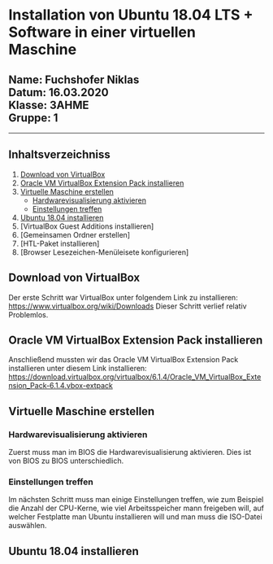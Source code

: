 # Installation von Ubuntu 18.04 LTS + Software in einer virtuellen Maschine
         
**Name**: Fuchshofer Niklas  
**Datum**: 16.03.2020  
**Klasse**: 3AHME  
**Gruppe**: 1  
------
------

## Inhaltsverzeichniss
1) [Download von VirtualBox](#download-von-virtualbox)
1) [Oracle VM VirtualBox Extension Pack installieren](#oracle-vm-virtualbox-extension-pack-installieren)
1) [Virtuelle Maschine erstellen](#virtuelle-maschine-erstellen)
     * [Hardwarevisualisierung aktivieren](#hardwarevisualisierung-aktivieren)
     * [Einstellungen treffen](#einstellungen-treffen)
1) [Ubuntu 18.04 installieren](#ubuntu-18.04-installieren)
1) [VirtualBox Guest Additions installieren]
1) [Gemeinsamen Ordner erstellen]
1) [HTL-Paket installieren]
1) [Browser Lesezeichen-Menüleisete konfigurieren]


## Download von VirtualBox
Der erste Schritt war VirtualBox unter folgendem Link zu installieren: https://www.virtualbox.org/wiki/Downloads
Dieser Schritt verlief relativ Problemlos.

## Oracle VM VirtualBox Extension Pack installieren
Anschließend mussten wir das Oracle VM VirtualBox Extension Pack installieren unter diesem Link installieren: https://download.virtualbox.org/virtualbox/6.1.4/Oracle_VM_VirtualBox_Extension_Pack-6.1.4.vbox-extpack

## Virtuelle Maschine erstellen
### Hardwarevisualisierung aktivieren
Zuerst muss man im BIOS die Hardwarevisualisierung aktivieren. Dies ist von BIOS zu BIOS unterschiedlich.
### Einstellungen treffen
Im nächsten Schritt muss man einige Einstellungen treffen, wie zum Beispiel die Anzahl der CPU-Kerne, wie viel Arbeitsspeicher mann freigeben will, auf welcher Festplatte man Ubuntu installieren will und man muss die ISO-Datei auswählen.

## Ubuntu 18.04 installieren
